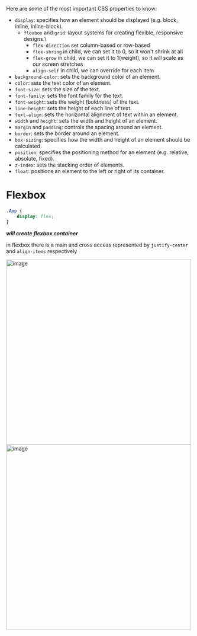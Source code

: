 Here are some of the most important CSS properties to know:

- `display`: specifies how an element should be displayed (e.g. block, inline, inline-block).
  - `flexbox` and `grid`: layout systems for creating flexible, responsive designs.\
    - `flex-direction` set column-based or row-based
    - `flex-shring` in child, we can set it to 0, so it won't shrink at all
    - `flex-grow` in child, we can set it to 1(weight), so it will scale as our screen stretches
    - `align-self` in child, we can override for each item
- `background-color`: sets the background color of an element.
- `color`: sets the text color of an element.
- `font-size`: sets the size of the text.
- `font-family`: sets the font family for the text.
- `font-weight`: sets the weight (boldness) of the text.
- `line-height`: sets the height of each line of text.
- `text-align`: sets the horizontal alignment of text within an element.
- `width` and `height`: sets the width and height of an element.
- `margin` and `padding`: controls the spacing around an element.
- `border`: sets the border around an element.
- `box-sizing`: specifies how the width and height of an element should be calculated.
- `position`: specifies the positioning method for an element (e.g. relative, absolute, fixed).
- `z-index`: sets the stacking order of elements.
- `float`: positions an element to the left or right of its container.


# Flexbox

```css
.App {
    display: flex;
}
```  
**_will create flexbox container_**

in flexbox there is a main and cross access represented by `justify-center` and `align-items` respectively

<img src="https://user-images.githubusercontent.com/63263301/229141149-51268235-fb6a-44bc-9309-ba8ae5f6477b.png" width=500px alt="image">
<img src="https://user-images.githubusercontent.com/63263301/229141218-9420920e-e0a7-4afb-acfa-d3f20e7c9220.png" width=500px alt="image">
